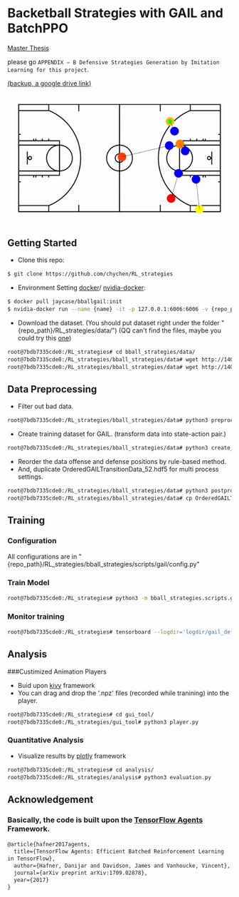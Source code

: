 # Backetball Strategies with GAIL and BatchPPO

[Master Thesis](http://www.airitilibrary.com/Publication/alDetailedMesh?docid=U0030-0205201911102275)

please go `APPENDIX – B Defensive Strategies Generation by Imitation Learning for this project`.

[(backup, a google drive link)](https://drive.google.com/file/d/1L6dbe6cFnK472ChGPI5SeVygQMfEsdbv/view?usp=sharing)

![](https://github.com/chychen/RL_strategies/blob/master/demo1.gif)

## Getting Started

- Clone this repo:

```bash
$ git clone https://github.com/chychen/RL_strategies
```

- Environment Setting
[docker](https://docs.docker.com/glossary/?term=installation)/ [nvidia-docker](https://github.com/NVIDIA/nvidia-docker):

```bash
$ docker pull jaycase/bballgail:init
$ nvidia-docker run --name {name} -it -p 127.0.0.1:6006:6006 -v {repo_path}RL_strategies/:/RL_strategies -w /RL_strategies jaycase/bballgail bash
```

- Download the dataset. (You should put dataset right under the folder "{repo_path}/RL_strategies/data/")
(QQ can't find the files, maybe you could try this [one](https://drive.google.com/file/d/1OmC9UB-zoaBz5HzJPja2kREo5P_YlMIa/view?usp=sharing))

```bash
root@7bdb7335cde0:/RL_strategies# cd bball_strategies/data/
root@7bdb7335cde0:/RL_strategies/bball_strategies/data# wget http://140.113.210.14:6006/NBA/data/FPS5.npy
root@7bdb7335cde0:/RL_strategies/bball_strategies/data# wget http://140.113.210.14:6006/NBA/data/FPS5Length.npy
```

## Data Preprocessing

- Filter out bad data.

```bash
root@7bdb7335cde0:/RL_strategies/bball_strategies/data# python3 preprocess.py
```

- Create training dataset for GAIL. (transform data into state-action pair.)

```bash
root@7bdb7335cde0:/RL_strategies/bball_strategies/data# python3 create_gail_data.py
```

- Reorder the data offense and defense positions by rule-based method.
- And, duplicate OrderedGAILTransitionData_52.hdf5 for multi process settings.

```bash
root@7bdb7335cde0:/RL_strategies/bball_strategies/data# python3 postprocess_data_order.py 
root@7bdb7335cde0:/RL_strategies/bball_strategies/data# cp OrderedGAILTransitionData_52.hdf5 OrderedGAILTransitionData_522.hdf5
```

## Training

### Configuration

All configurations are in "{repo_path}/RL_strategies/bball_strategies/scripts/gail/config.py"


### Train Model

```bash
root@7bdb7335cde0:/RL_strategies# python3 -m bball_strategies.scripts.gail.train --config=double_curiculum
```

### Monitor training

```bash
root@7bdb7335cde0:/RL_strategies# tensorboard --logdir='logdir/gail_defense/{time stamp}-double_curiculum' --port=6006
```

## Analysis

###Custimized Animation Players

- Buid upon [kivy](https://kivy.org/docs/installation/installation.html) framework
- You can drag and drop the '.npz' files (recorded while tranining) into the player.

```bash
root@7bdb7335cde0:/RL_strategies# cd gui_tool/
root@7bdb7335cde0:/RL_strategies/gui_tool# python3 player.py
```

### Quantitative Analysis

- Visualize results by [plotly](https://plot.ly/python/getting-started/) framework

```bash
root@7bdb7335cde0:/RL_strategies# cd analysis/
root@7bdb7335cde0:/RL_strategies/analysis# python3 evaluation.py
```

## Acknowledgement

### Basically, the code is built upon the [TensorFlow Agents](https://github.com/tensorflow/agents) Framework.
``` shell
@article{hafner2017agents,
  title={TensorFlow Agents: Efficient Batched Reinforcement Learning in TensorFlow},
  author={Hafner, Danijar and Davidson, James and Vanhoucke, Vincent},
  journal={arXiv preprint arXiv:1709.02878},
  year={2017}
}
```
